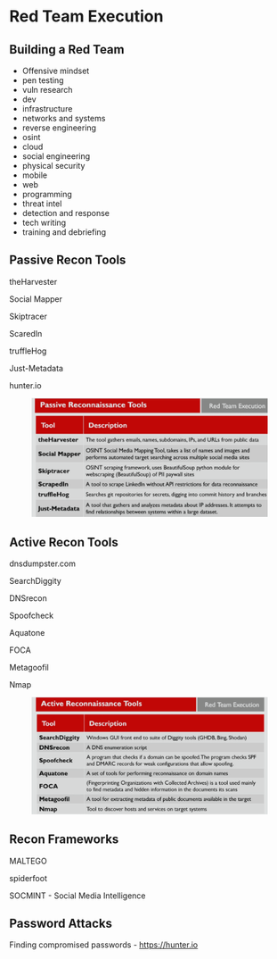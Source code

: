 # Red Team Execution

## Building a Red Team

* Offensive mindset
* pen testing
* vuln research
* dev
* infrastructure
* networks and systems
* reverse engineering
* osint
* cloud
* social engineering
* physical security
* mobile
* web
* programming
* threat intel
* detection and response
* tech writing
* training and debriefing

## Passive Recon Tools

theHarvester

Social Mapper

Skiptracer

ScaredIn

truffleHog

Just-Metadata

hunter.io

<figure><img src="../../.gitbook/assets/image (3) (1) (1).png" alt=""><figcaption></figcaption></figure>

## Active Recon Tools

dnsdumpster.com

SearchDiggity

DNSrecon

Spoofcheck

Aquatone

FOCA

Metagoofil

Nmap

<figure><img src="../../.gitbook/assets/image (4) (1).png" alt=""><figcaption></figcaption></figure>

## Recon Frameworks

MALTEGO

spiderfoot



SOCMINT - Social Media Intelligence



## Password Attacks

Finding compromised passwords - https://hunter.io



